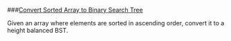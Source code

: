 ###[Convert Sorted Array to Binary Search Tree](http://leetcode.com/onlinejudge#question_108)

Given an array where elements are sorted in ascending order, convert it to a height balanced BST.